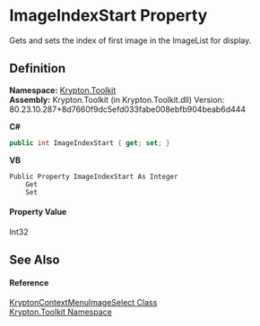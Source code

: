 # ImageIndexStart Property


Gets and sets the index of first image in the ImageList for display.



## Definition
**Namespace:** <a href="79d2eac2-21f4-54ff-7552-b20c33c30600.md">Krypton.Toolkit</a>  
**Assembly:** Krypton.Toolkit (in Krypton.Toolkit.dll) Version: 80.23.10.287+8d7660f9dc5efd033fabe008ebfb904beab6d444

**C#**
``` C#
public int ImageIndexStart { get; set; }
```
**VB**
``` VB
Public Property ImageIndexStart As Integer
	Get
	Set
```



#### Property Value
Int32

## See Also


#### Reference
<a href="de8f6cb5-0864-b7f0-52fb-4d8deccd0d55.md">KryptonContextMenuImageSelect Class</a>  
<a href="79d2eac2-21f4-54ff-7552-b20c33c30600.md">Krypton.Toolkit Namespace</a>  
